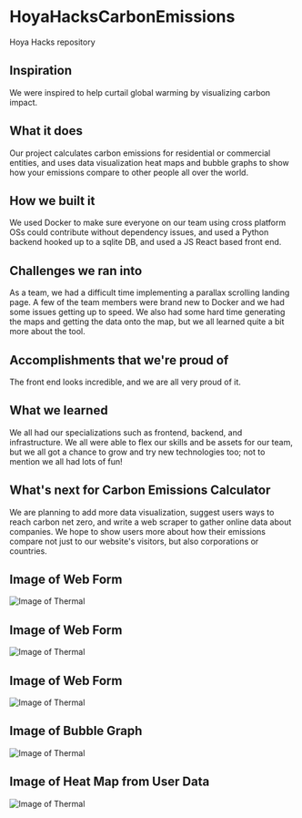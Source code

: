 # HoyaHacksCarbonEmissions
Hoya Hacks repository
## Inspiration
We were inspired to help curtail global warming by visualizing carbon impact.

## What it does
Our project calculates carbon emissions for residential or commercial entities, and uses data visualization heat maps and bubble graphs to show how your emissions compare to other people all over the world.

## How we built it
We used Docker to make sure everyone on our team using cross platform OSs could contribute without dependency issues, and used a Python backend hooked up to a sqlite DB, and used a JS React based front end.

## Challenges we ran into
As a team, we had a difficult time implementing a parallax scrolling landing page. A few of the team members were brand new to Docker and we had some issues getting up to speed. We also had some hard time generating the maps and getting the data onto the map, but we all learned quite a bit more about the tool.

## Accomplishments that we're proud of
The front end looks incredible, and we are all very proud of it.

## What we learned
We all had our specializations such as frontend, backend, and infrastructure. We all were able to flex our skills and be assets for our team, but we all got a chance to grow and try new technologies too; not to mention we all had lots of fun!

## What's next for Carbon Emissions Calculator
We are planning to add more data visualization, suggest users ways to reach carbon net zero, and write a web scraper to gather online data about companies. We hope to show users more about how their emissions compare not just to our website's visitors, but also corporations or countries.

## Image of Web Form
![Image of Thermal](https://i.imgur.com/ZqParja.png)

## Image of Web Form
![Image of Thermal](https://i.imgur.com/3Y5AGkB.png)

## Image of Web Form
![Image of Thermal](https://i.imgur.com/OvyeXL1.png)

## Image of Bubble Graph
![Image of Thermal](https://i.imgur.com/0ULICus.png)

## Image of Heat Map from User Data
![Image of Thermal](https://i.imgur.com/jnGtxdI.png)
